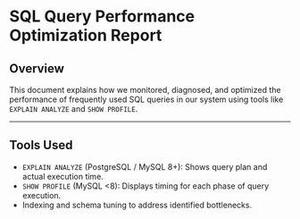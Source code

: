 # SQL Query Performance Optimization Report

## Overview

This document explains how we monitored, diagnosed, and optimized the performance of frequently used SQL queries in our system using tools like `EXPLAIN ANALYZE` and `SHOW PROFILE`.

---

## Tools Used

- `EXPLAIN ANALYZE` (PostgreSQL / MySQL 8+): Shows query plan and actual execution time.
- `SHOW PROFILE` (MySQL <8): Displays timing for each phase of query execution.
- Indexing and schema tuning to address identified bottlenecks.